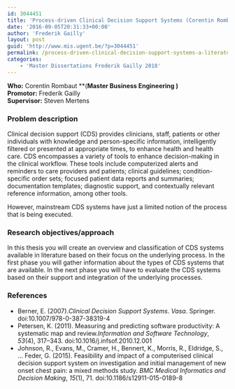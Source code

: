 ```yaml
---
id: 3044451
title: 'Process-driven Clinical Decision Support Systems (Corentin Rombaut)'
date: '2016-09-05T20:31:33+00:00'
author: 'Frederik Gailly'
layout: post
guid: 'http://www.mis.ugent.be/?p=3044451'
permalink: /process-driven-clinical-decision-support-systems-a-literature-review/
categories:
    - 'Master Dissertations Frederik Gailly 2018'
---
```


**Who:** Corentin Rombaut **(**Master Business Engineering )  
Promotor:** Frederik Gailly  
**Supervisor:** Steven Mertens

### **Problem description** 

Clinical decision support (CDS) provides clinicians, staff, patients or other individuals with knowledge and person-specific information, intelligently filtered or presented at appropriate times, to enhance health and health care. CDS encompasses a variety of tools to enhance decision-making in the clinical workflow. These tools include computerized alerts and reminders to care providers and patients; clinical guidelines; condition-specific order sets; focused patient data reports and summaries; documentation templates; diagnostic support, and contextually relevant reference information, among other tools.

However, mainstream CDS systems have just a limited notion of the process that is being executed.

### **Research objectives/approach**

In this thesis you will create an overview and classification of CDS systems available in literature based on their focus on the underlying process. In the first phase you will gather information about the types of CDS systems that are available. In the next phase you will have to evaluate the CDS systems based on their support and integration of the underlying processes.

### **References**

- Berner, E. (2007).*Clinical Decision Support Systems*. *Vasa*. Springer. doi:10.1007/978-0-387-38319-4
- Petersen, K. (2011). Measuring and predicting software productivity: A systematic map and review.*Information and Software Technology*, *53*(4), 317–343. doi:10.1016/j.infsof.2010.12.001
- Johnson, R., Evans, M., Cramer, H., Bennert, K., Morris, R., Eldridge, S., … Feder, G. (2015). Feasibility and impact of a computerised clinical decision support system on investigation and initial management of new onset chest pain: a mixed methods study. *BMC Medical Informatics and Decision Making*, *15*(1), 71. doi:10.1186/s12911-015-0189-8